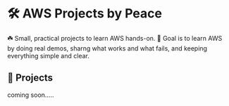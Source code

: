 # 🛠️ AWS Projects by Peace

☘️ Small, practical projects to learn AWS hands-on.
🔴 Goal is to learn AWS by doing real demos, sharng what works and what fails, and keeping everything simple and clear.

## 📑 Projects

coming soon.....
